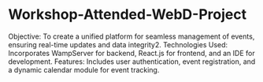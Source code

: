 # Workshop-Attended-WebD-Project
Objective: To create a unified platform for seamless management of events, ensuring real-time updates and data integrity2. Technologies Used: Incorporates WampServer for backend, React.js for frontend, and an IDE for development. Features: Includes user authentication, event registration, and a dynamic calendar module for event tracking.

